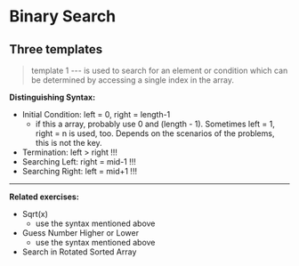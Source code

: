 # Binary Search

## Three templates

> template 1 --- is used to search for an element or condition which can be determined by accessing a single index in the array.

**Distinguishing Syntax:**
* Initial Condition: left = 0, right = length-1
  * if this a array, probably use 0 and (length - 1). Sometimes left = 1, right = n is used, too. Depends on the scenarios of the problems, this is not the key.
* Termination: left > right !!!
* Searching Left: right = mid-1 !!!
* Searching Right: left = mid+1 !!!
---
**Related exercises:**
- Sqrt(x)
  - use the syntax mentioned above
- Guess Number Higher or Lower
  - use the syntax mentioned above
- Search in Rotated Sorted Array
